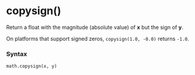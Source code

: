 # copysign()

Return a float with the magnitude (absolute value) of **x** but the sign of **y**.

On platforms that support signed zeros, `copysign(1.0, -0.0)` returns `-1.0`.

### Syntax

```python
math.copysign(x, y)
```